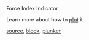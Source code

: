 Force Index Indicator

Learn more about how to [plot](http://stockcharts.com/school/doku.php?id=chart_school:technical_indicators:force_index) it

[source](https://github.com/mahanteshsc/react-stockcharts/blob/master/docs/lib/charts/CandleStickChartWithForceIndexIndicator.jsx), [block](http://bl.ocks.org/rrag/1741fe3e882f0eb144af), [plunker](http://plnkr.co/edit/gist:1741fe3e882f0eb144af?p=preview)